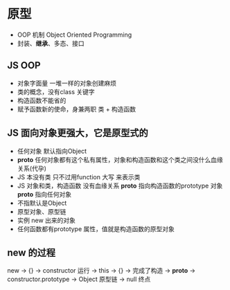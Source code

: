 # 原型
- OOP 机制 Object Oriented  Programming
- 封装、**继承**、多态、接口

## JS OOP
- 对象字面量 一堆一样的对象创建麻烦
- 类的概念，没有class 关键字
- 构造函数不能省的
- 赋予函数新的使命，身兼两职
  类 + 构造函数

## JS 面向对象更强大，它是原型式的
- 任何对象 默认指向Object  
- __proto__
  任何对象都有这个私有属性，对象和构造函数和这个类之间没什么血缘关系(代孕)
- JS 本没有类
  只不过用function 大写 来表示类
- JS 对象和类，构造函数 没有血缘关系
  __proto__ 指向构造函数的prototype 对象
  __proto__ 指向任何对象
- 不指默认是Object
- 原型对象、原型链
- 实例 new 出来的对象
- 任何函数都有prototype 属性，值就是构造函数的原型对象
## new 的过程
new -> {} -> constructor 运行 -> this -> {} -> 完成了构造
-> __proto__ -> constructor.prototype -> Object 原型链 -> null 终点